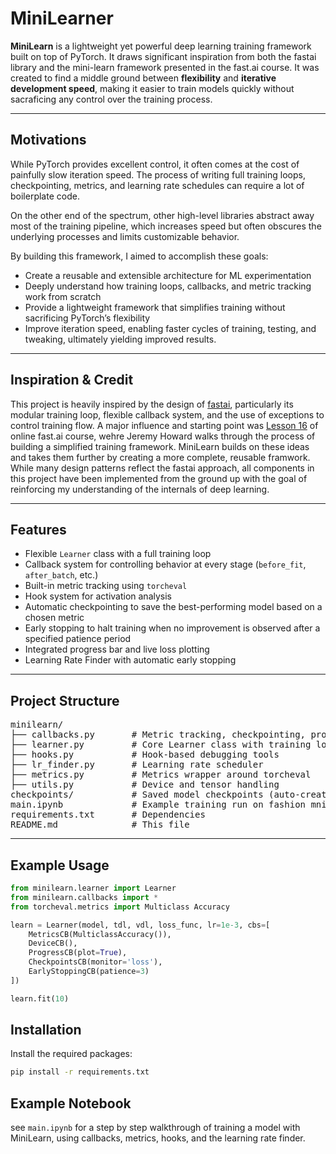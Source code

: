 # MiniLearner

**MiniLearn** is a lightweight yet powerful deep learning training framework built on top of PyTorch. It draws significant inspiration from both the fastai library and the mini-learn framework presented in the fast.ai course.
It was created to find a middle ground between **flexibility** and **iterative development speed**, making it easier to train models quickly without sacraficing any control over the training process.

---

## Motivations

While PyTorch provides excellent control, it often comes at the cost of painfully slow iteration speed. The process of writing full training loops, checkpointing, metrics, and learning rate schedules can require a lot of boilerplate code.

On the other end of the spectrum, other high-level libraries abstract away most of the training pipeline, which increases speed but often obscures the underlying processes and limits customizable behavior.

By building this framework, I aimed to accomplish these goals:
- Create a reusable and extensible architecture for ML experimentation
- Deeply understand how training loops, callbacks, and metric tracking work from scratch
- Provide a lightweight framework that simplifies training without sacrificing PyTorch’s flexibility
- Improve iteration speed, enabling faster cycles of training, testing, and tweaking, ultimately yielding improved results.

---

## Inspiration & Credit

This project is heavily inspired by the design of [fastai](https://github.com/fastai/fastai), particularly its modular training loop, flexible callback system, and the use of exceptions to control training flow. A major influence and starting point was [Lesson 16](https://course.fast.ai/Lessons/lesson16.html) of online fast.ai course, wehre Jeremy Howard walks through the process of building a simplified training framework. 
MiniLearn builds on these ideas and takes them further by creating a more complete, reusable framwork. While many design patterns reflect the fastai approach, all components in this project have been implemented from the ground up with the goal of reinforcing my understanding of the internals of deep learning.

---

## Features

- Flexible `Learner` class with a full training loop
- Callback system for controlling behavior at every stage (`before_fit`, `after_batch`, etc.)
- Built-in metric tracking using `torcheval`
- Hook system for activation analysis
- Automatic checkpointing to save the best-performing model based on a chosen metric  
- Early stopping to halt training when no improvement is observed after a specified patience period
- Integrated progress bar and live loss plotting
- Learning Rate Finder with automatic early stopping

---

## Project Structure

<pre>
minilearn/
├── callbacks.py       # Metric tracking, checkpointing, progress bars, early stopping
├── learner.py         # Core Learner class with training logic
├── hooks.py           # Hook-based debugging tools
├── lr_finder.py       # Learning rate scheduler
├── metrics.py         # Metrics wrapper around torcheval
├── utils.py           # Device and tensor handling
checkpoints/           # Saved model checkpoints (auto-created during training)
main.ipynb             # Example training run on fashion mnist dataset
requirements.txt       # Dependencies
README.md              # This file
</pre>

---

## Example Usage

```python
from minilearn.learner import Learner
from minilearn.callbacks import *
from torcheval.metrics import Multiclass Accuracy

learn = Learner(model, tdl, vdl, loss_func, lr=1e-3, cbs=[ 
    MetricsCB(MulticlassAccuracy()),
    DeviceCB(),
    ProgressCB(plot=True),
    CheckpointsCB(monitor='loss'),
    EarlyStoppingCB(patience=3)
])

learn.fit(10)
```

## Installation

Install the required packages:
```bash
pip install -r requirements.txt
```

## Example Notebook

see `main.ipynb` for a step by step walkthrough of training a model with MiniLearn, using callbacks, metrics, hooks, and the learning rate finder.















